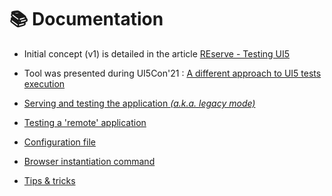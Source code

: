 # 📚 Documentation

* Initial concept (v1) is detailed in the article [REserve - Testing UI5](https://arnaud-buchholz.medium.com/reserve-testing-ui5-85187d5eb7f1)
* Tool was presented during UI5Con'21 : [A different approach to UI5 tests execution](https://youtu.be/EBp0bdIqu4s)

* [Serving and testing the application *(a.k.a. legacy mode)*](legacy.md)
* [Testing a 'remote' application](testing.md)
* [Configuration file](configuration.md)
* [Browser instantiation command](browser.md)
* [Tips & tricks](tipsNtricks.md)
